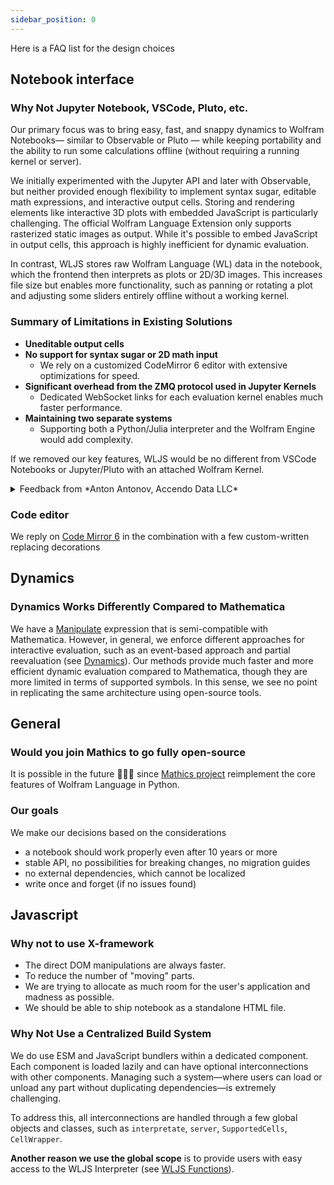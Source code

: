 ```yaml
---
sidebar_position: 0
---
```



Here is a FAQ list for the design choices

## Notebook interface


### Why Not Jupyter Notebook, VSCode, Pluto, etc.  

Our primary focus was to bring easy, fast, and snappy dynamics to Wolfram Notebooks— similar to Observable or Pluto — while keeping portability and the ability to run some calculations offline (without requiring a running kernel or server).  

We initially experimented with the Jupyter API and later with Observable, but neither provided enough flexibility to implement syntax sugar, editable math expressions, and interactive output cells. Storing and rendering elements like interactive 3D plots with embedded JavaScript is particularly challenging. The official Wolfram Language Extension only supports rasterized static images as output. While it's possible to embed JavaScript in output cells, this approach is highly inefficient for dynamic evaluation.  

In contrast, WLJS stores raw Wolfram Language (WL) data in the notebook, which the frontend then interprets as plots or 2D/3D images. This increases file size but enables more functionality, such as panning or rotating a plot and adjusting some sliders entirely offline without a working kernel.  

### Summary of Limitations in Existing Solutions  

- **Uneditable output cells**  
- **No support for syntax sugar or 2D math input**  
  - We rely on a customized CodeMirror 6 editor with extensive optimizations for speed.  
- **Significant overhead from the ZMQ protocol used in Jupyter Kernels**  
  - Dedicated WebSocket links for each evaluation kernel enables much faster performance.  
- **Maintaining two separate systems**  
  - Supporting both a Python/Julia interpreter and the Wolfram Engine would add complexity.  

If we removed our key features, WLJS would be no different from VSCode Notebooks or Jupyter/Pluto with an attached Wolfram Kernel.  

<details>
<summary>Feedback from *Anton Antonov, Accendo Data LLC*</summary>

### Do I know what I am talking about?

- I have developed a few Jupyter packages in Python and Raku.
    
    - See ["JupyterChatbook"](https://pypi.org/project/JupyterChatbook/) (pypi.org) and ["Jupyter::Chatbook"](https://raku.land/zef:antononcube/Jupyter::Chatbook) (raku.land).
- Those are "full featured" chatbooks, which I use everyday in different contexts.
    
    - See for example this [recent video of mine](https://www.youtube.com/watch?v=5qXgqqRZHow).
- Here is a [comparison](https://community.wolfram.com/groups/-/m/t/3053519) of Python, Raku, and WL on LLM functionalities that includes chatbooks.
    

### Deficiencies of Jupyter

- For a long time Jupyter notebooks were clunky and buggy.
- Many of the user experience designs for Jupyter are questionable.
    - Some sort of "vi mode" is employed!!
- It is not trivial to make magic cells with different types of output.
    - Say, [Mermaid-JS](https://mermaid.js.org/), featured in the main post.
- There is no reliable way to make JavaScript graphics display in Jupyter notebooks.
    - Certain hacks are used and they do not always work.
- I tried to develop further Wolfram Language Jupyter Kernel without much success.
    - This a personal point of view, of course.
    - After studying the code, I decided it is not worth _my time_ to change or develop it further.

### On WLJS

- If you are going to use a "web-browser" solution, it should be better if it is "directly" based on JavaScript.
- Jupyter itself has JavaScript roots: a fundamental design decision is to use JSON.
    - Similar to the use of M-expressions by Mathematica notebooks.
- A front end programmed in JavaScript gives much more "immediate" interactive functionalities.
    - Including graphics, `Manipulate`-like interfaces, `Dataset`, etc.


</details>

### Code editor
We reply on [Code Mirror 6](https://codemirror.net/) in the combination with a few custom-written replacing decorations


## Dynamics

### Dynamics Works Differently Compared to Mathematica 
We have a [Manipulate](frontend/Reference/Interpreter/Manipulate.md) expression that is semi-compatible with Mathematica. However, in general, we enforce different approaches for interactive evaluation, such as an event-based approach and partial reevaluation (see [Dynamics](frontend/Dynamics.md)). Our methods provide much faster and more efficient dynamic evaluation compared to Mathematica, though they are more limited in terms of supported symbols. In this sense, we see no point in replicating the same architecture using open-source tools.  

## General
### Would you join Mathics to go fully open-source
It is possible in the future 🧙🏼‍♂️ since [Mathics project](https://mathics.org/) reimplement the core features of Wolfram Language in Python.

### Our goals
We make our decisions based on the considerations

- a notebook should work properly even after 10 years or more
- stable API, no possibilities for breaking changes, no migration guides
- no external dependencies, which cannot be localized
- write once and forget (if no issues found)

## Javascript

### Why not to use X-framework

- The direct DOM manipulations are always faster. 
- To reduce the number of "moving" parts.
- We are trying to allocate as much room for the user's application and madness as possible. 
- We should be able to ship notebook as a standalone HTML file.


### Why Not Use a Centralized Build System  

We do use ESM and JavaScript bundlers within a dedicated component. Each component is loaded lazily and can have optional interconnections with other components. Managing such a system—where users can load or unload any part without duplicating dependencies—is extremely challenging.  

To address this, all interconnections are handled through a few global objects and classes, such as `interpretate`, `server`, `SupportedCells`, `CellWrapper`.

__Another reason we use the global scope__ is to provide users with easy access to the WLJS Interpreter (see [WLJS Functions](frontend/Advanced/Frontend%20interpretation/WLJS%20Functions.md)).  
